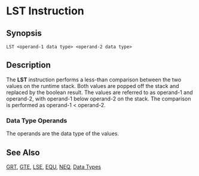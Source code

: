 # LST Instruction

## Synopsis

```
LST <operand-1 data type> <operand-2 data type>
```

## Description

The **LST** instruction performs a less-than comparison between the two
values on the runtime stack. Both values are popped off the stack and replaced
by the boolean result. The values are referred to as operand-1 and operand-2,
with operand-1 below operand-2 on the stack. The comparison is performed as
operand-1 < operand-2.

### Data Type Operands

The operands are the data type of the values.

## See Also

[GRT](../grt), [GTE](../gte), [LSE](../lse),
[EQU](../equ), [NEQ](../neq), [Data Types](../../types)
